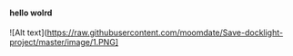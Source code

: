 #### hello wolrd 
![Alt text](https://raw.githubusercontent.com/moomdate/Save-docklight-project/master/image/1.PNG]